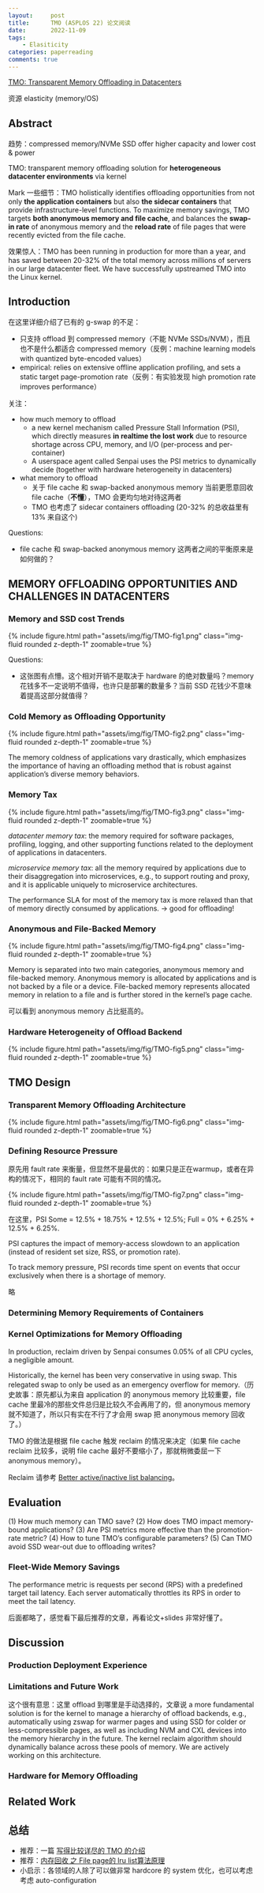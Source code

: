 ```yaml
---
layout:     post
title:      TMO (ASPLOS 22) 论文阅读
date:       2022-11-09
tags:
    - Elasiticity
categories: paperreading
comments: true
---
```


[TMO: Transparent Memory Offloading in Datacenters](https://www.pdl.cmu.edu/ftp/NVM/tmo_asplos22.pdf)

资源 elasticity (memory/OS)

## Abstract

趋势：compressed memory/NVMe SSD offer higher capacity and lower cost & power

TMO: transparent memory offloading solution for **heterogeneous datacenter environments** via kernel

Mark 一些细节：TMO holistically identifies offloading opportunities from not only **the application containers** but also **the sidecar containers** that provide infrastructure-level functions. To maximize memory savings, TMO targets **both anonymous memory and file cache**, and balances the **swap-in rate** of anonymous memory and the **reload rate** of file pages that were recently evicted from the file cache.

效果惊人：TMO has been running in production for more than a year, and has saved between 20-32% of the total memory across millions of servers in our large datacenter fleet. We have successfully upstreamed TMO into the Linux kernel.

## Introduction

在这里详细介绍了已有的 g-swap 的不足：

- 只支持 offload 到 compressed memory（不能 NVMe SSDs/NVM），而且也不是什么都适合 compressed memory（反例：machine learning models with quantized byte-encoded values）
- empirical: relies on extensive offline application profiling, and sets a static target page-promotion rate（反例：有实验发现 high promotion rate improves performance）

关注：
- how much memory to offload
  - a new kernel mechanism called Pressure Stall Information (PSI), which directly measures **in realtime the lost work** due to resource shortage across CPU, memory, and I/O (per-process and per-container)
  - A userspace agent called Senpai uses the PSI metrics to dynamically decide (together with hardware heterogeneity in datacenters)
- what memory to offload
  - 关于 file cache 和 swap-backed anonymous memory 当前更愿意回收 file cache（**不懂**），TMO 会更均匀地对待这两者
  - TMO 也考虑了 sidecar containers offloading (20-32% 的总收益里有 13% 来自这个)

Questions:

- file cache 和 swap-backed anonymous memory 这两者之间的平衡原来是如何做的？

## MEMORY OFFLOADING OPPORTUNITIES AND CHALLENGES IN DATACENTERS

### Memory and SSD cost Trends

{% include figure.html path="assets/img/fig/TMO-fig1.png" class="img-fluid rounded z-depth-1" zoomable=true %}

Questions:

- 这张图有点懵。这个相对开销不是取决于 hardware 的绝对数量吗？memory 花钱多不一定说明不值得，也许只是部署的数量多？当前 SSD 花钱少不意味着提高这部分就值得？

### Cold Memory as Offloading Opportunity

{% include figure.html path="assets/img/fig/TMO-fig2.png" class="img-fluid rounded z-depth-1" zoomable=true %}

The memory coldness of applications vary drastically, which emphasizes the importance of having an offloading method that is robust against application’s diverse memory behaviors.

### Memory Tax

{% include figure.html path="assets/img/fig/TMO-fig3.png" class="img-fluid rounded z-depth-1" zoomable=true %}

*datacenter memory tax*: the memory required for software packages, profiling, logging, and other supporting functions related to the deployment of applications in datacenters. 

*microservice memory tax*: all the memory required by applications due to their disaggregation into microservices, e.g., to support routing and proxy, and it is applicable uniquely to microservice architectures.

The performance SLA for most of the memory tax is more relaxed than that of memory directly consumed by applications. -> good for offloading!

### Anonymous and File-Backed Memory

{% include figure.html path="assets/img/fig/TMO-fig4.png" class="img-fluid rounded z-depth-1" zoomable=true %}

Memory is separated into two main categories, anonymous memory and file-backed memory. Anonymous memory is allocated by applications and is not backed by a file or a device. File-backed memory represents allocated memory in relation to a file and is further stored in the kernel’s page cache.

可以看到 anonymous memory 占比挺高的。

### Hardware Heterogeneity of Offload Backend

{% include figure.html path="assets/img/fig/TMO-fig5.png" class="img-fluid rounded z-depth-1" zoomable=true %}

## TMO Design

### Transparent Memory Offloading Architecture

{% include figure.html path="assets/img/fig/TMO-fig6.png" class="img-fluid rounded z-depth-1" zoomable=true %}

### Defining Resource Pressure

原先用 fault rate 来衡量，但显然不是最优的：如果只是正在warmup，或者在异构的情况下，相同的 fault rate 可能有不同的情况。

{% include figure.html path="assets/img/fig/TMO-fig7.png" class="img-fluid rounded z-depth-1" zoomable=true %}

在这里，PSI Some = 12.5% + 18.75% + 12.5% + 12.5%; Full = 0% + 6.25% + 12.5% + 6.25%.

PSI captures the impact of memory-access slowdown to an application (instead of resident set size, RSS, or promotion rate).

To track memory pressure, PSI records time spent on events that occur exclusively when there is a shortage of memory.

略

### Determining Memory Requirements of Containers

### Kernel Optimizations for Memory Offloading

In production, reclaim driven by Senpai consumes 0.05% of all CPU cycles, a negligible amount.

Historically, the kernel has been very conservative in using swap. This relegated swap to only be used as an emergency overflow for memory.（历史故事：原先都认为来自 application 的 anonymous memory 比较重要，file cache 里最冷的那些文件总归是比较久不会再用了的，但 anonymous memory 就不知道了，所以只有实在不行了才会用 swap 把 anonymous memory 回收了。）

TMO 的做法是根据 file cache 触发 reclaim 的情况来决定（如果 file cache reclaim 比较多，说明 file cache 最好不要缩小了，那就稍微委屈一下 anonymous memory）。

Reclaim 请参考 [Better active/inactive list balancing](https://lwn.net/Articles/495543/)。

## Evaluation

(1) How much memory can TMO save?
(2) How does TMO impact memory-bound applications?
(3) Are PSI metrics more effective than the promotion-rate metric?
(4) How to tune TMO’s configurable parameters?
(5) Can TMO avoid SSD wear-out due to offloading writes?

### Fleet-Wide Memory Savings

The performance metric is requests per second (RPS) with a predefined target tail latency. Each server automatically throttles its RPS in order to meet the tail latency.

后面都略了，感觉看下最后推荐的文章，再看论文+slides 非常好懂了。

## Discussion

### Production Deployment Experience

### Limitations and Future Work

这个很有意思：这里 offload 到哪里是手动选择的，文章说 a more fundamental solution is for the kernel to manage a hierarchy of offload backends, e.g., automatically using zswap for warmer pages and using SSD for colder or less-compressible pages, as well as including NVM and CXL devices into the memory hierarchy in the future. The kernel reclaim algorithm should dynamically balance across these pools of memory. We are actively working on this architecture.

### Hardware for Memory Offloading

## Related Work

## 总结

- 推荐：一篇 [写得比较详尽的 TMO 的介绍](https://zhuanlan.zhihu.com/p/578795964)
- 推荐：[内存回收 之 File page的 lru list算法原理](https://zhuanlan.zhihu.com/p/421298579)
- 小启示：各领域的人除了可以做非常 hardcore 的 system 优化，也可以考虑考虑 auto-configuration